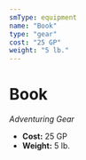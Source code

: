 ```yaml
---
smType: equipment
name: "Book"
type: "gear"
cost: "25 GP"
weight: "5 lb."
---
```


# Book
*Adventuring Gear*

- **Cost:** 25 GP
- **Weight:** 5 lb.
